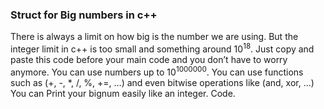 ### Struct for Big numbers in c++

There is always a limit on how big is the number we are using. But the integer limit in c++ is too small and something around $10^{18}$.
Just copy and paste this code before your main code and you don’t have to worry anymore. You can use numbers up to $10^{1000000}$.
You can use functions such as (+, -, *, /, %, +=, …)
and even bitwise operations like (and, xor, …)
You can Print your bignum easily like an integer.
Code.
